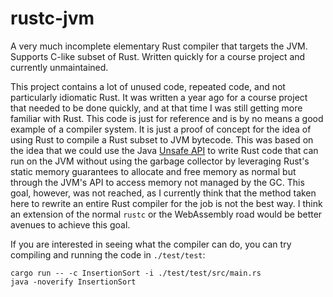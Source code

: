 # rustc-jvm
A very much incomplete elementary Rust compiler that targets the JVM. Supports C-like subset of Rust. Written quickly for a course project and currently unmaintained.

This project contains a lot of unused code, repeated code, and not particularly idiomatic Rust. It was written a year ago for a course project that needed to be done quickly, and at that time I was still getting more familiar with Rust. This code is just for reference and is by no means a good example of a compiler system. It is just a proof of concept for the idea of using Rust to compile a Rust subset to JVM bytecode. This was based on the idea that we could use the Java [Unsafe API](https://hg.openjdk.java.net/jdk/jdk/file/tip/src/jdk.unsupported/share/classes/sun/misc/Unsafe.java) to write Rust code that can run on the JVM without using the garbage collector by leveraging Rust's static memory guarantees to allocate and free memory as normal but through the JVM's API to access memory not managed by the GC. This goal, however, was not reached, as I currently think that the method taken here to rewrite an entire Rust compiler for the job is not the best way. I think an extension of the normal `rustc` or the WebAssembly road would be better avenues to achieve this goal.

If you are interested in seeing what the compiler can do, you can try compiling and running the code in `./test/test`:

```
cargo run -- -c InsertionSort -i ./test/test/src/main.rs
java -noverify InsertionSort 
```
